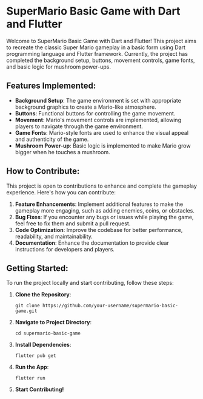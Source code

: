 
# SuperMario Basic Game with Dart and Flutter

Welcome to SuperMario Basic Game with Dart and Flutter! This project aims to recreate the classic Super Mario gameplay in a basic form using Dart programming language and Flutter framework. Currently, the project has completed the background setup, buttons, movement controls, game fonts, and basic logic for mushroom power-ups.

## Features Implemented:

- **Background Setup**: The game environment is set with appropriate background graphics to create a Mario-like atmosphere.
- **Buttons**: Functional buttons for controlling the game movement.
- **Movement**: Mario's movement controls are implemented, allowing players to navigate through the game environment.
- **Game Fonts**: Mario-style fonts are used to enhance the visual appeal and authenticity of the game.
- **Mushroom Power-up**: Basic logic is implemented to make Mario grow bigger when he touches a mushroom.

## How to Contribute:

This project is open to contributions to enhance and complete the gameplay experience. Here's how you can contribute:

1. **Feature Enhancements**: Implement additional features to make the gameplay more engaging, such as adding enemies, coins, or obstacles.
2. **Bug Fixes**: If you encounter any bugs or issues while playing the game, feel free to fix them and submit a pull request.
3. **Code Optimization**: Improve the codebase for better performance, readability, and maintainability.
4. **Documentation**: Enhance the documentation to provide clear instructions for developers and players.

## Getting Started:

To run the project locally and start contributing, follow these steps:

1. **Clone the Repository**: 
   ```
   git clone https://github.com/your-username/supermario-basic-game.git
   ```

2. **Navigate to Project Directory**:
   ```
   cd supermario-basic-game
   ```

3. **Install Dependencies**:
   ```
   flutter pub get
   ```

4. **Run the App**:
   ```
   flutter run
   ```

5. **Start Contributing!**



